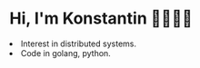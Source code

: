 <h1 align="left">Hi, I'm Konstantin 👋👨🏻‍💻</h1>

<p align="left">
<li>Interest in distributed systems.</li>
<li>Code in golang, python.</li>
</p>
